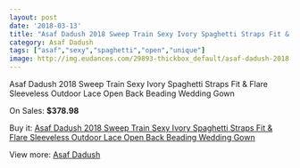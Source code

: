 ```yaml
---
layout: post
date: '2018-03-13'
title: "Asaf Dadush 2018 Sweep Train Sexy Ivory Spaghetti Straps Fit & Flare Sleeveless Outdoor Lace Open Back Beading Wedding Gown"
category: Asaf Dadush
tags: ["asaf","sexy","spaghetti","open","unique"]
image: http://img.eudances.com/29893-thickbox_default/asaf-dadush-2018-sweep-train-sexy-ivory-spaghetti-straps-fit-flare-sleeveless-outdoor-lace-open-back-beading-wedding-gown.jpg
---
```

Asaf Dadush 2018 Sweep Train Sexy Ivory Spaghetti Straps Fit & Flare Sleeveless Outdoor Lace Open Back Beading Wedding Gown

On Sales: **$378.98**
<a href="https://www.eudances.com/en/asaf-dadush/9622-asaf-dadush-2018-sweep-train-sexy-ivory-spaghetti-straps-fit-flare-sleeveless-outdoor-lace-open-back-beading-wedding-gown.html"><amp-img layout="responsive" width="600" height="600" src="//img.eudances.com/29893-thickbox_default/asaf-dadush-2018-sweep-train-sexy-ivory-spaghetti-straps-fit-flare-sleeveless-outdoor-lace-open-back-beading-wedding-gown.jpg" alt="Asaf Dadush 2018 Sweep Train Sexy Ivory Spaghetti Straps Fit & Flare Sleeveless Outdoor Lace Open Back Beading Wedding Gown 0" /></a>
<a href="https://www.eudances.com/en/asaf-dadush/9622-asaf-dadush-2018-sweep-train-sexy-ivory-spaghetti-straps-fit-flare-sleeveless-outdoor-lace-open-back-beading-wedding-gown.html"><amp-img layout="responsive" width="600" height="600" src="//img.eudances.com/29903-thickbox_default/asaf-dadush-2018-sweep-train-sexy-ivory-spaghetti-straps-fit-flare-sleeveless-outdoor-lace-open-back-beading-wedding-gown.jpg" alt="Asaf Dadush 2018 Sweep Train Sexy Ivory Spaghetti Straps Fit & Flare Sleeveless Outdoor Lace Open Back Beading Wedding Gown 1" /></a>
<a href="https://www.eudances.com/en/asaf-dadush/9622-asaf-dadush-2018-sweep-train-sexy-ivory-spaghetti-straps-fit-flare-sleeveless-outdoor-lace-open-back-beading-wedding-gown.html"><amp-img layout="responsive" width="600" height="600" src="//img.eudances.com/29902-thickbox_default/asaf-dadush-2018-sweep-train-sexy-ivory-spaghetti-straps-fit-flare-sleeveless-outdoor-lace-open-back-beading-wedding-gown.jpg" alt="Asaf Dadush 2018 Sweep Train Sexy Ivory Spaghetti Straps Fit & Flare Sleeveless Outdoor Lace Open Back Beading Wedding Gown 2" /></a>
<a href="https://www.eudances.com/en/asaf-dadush/9622-asaf-dadush-2018-sweep-train-sexy-ivory-spaghetti-straps-fit-flare-sleeveless-outdoor-lace-open-back-beading-wedding-gown.html"><amp-img layout="responsive" width="600" height="600" src="//img.eudances.com/29901-thickbox_default/asaf-dadush-2018-sweep-train-sexy-ivory-spaghetti-straps-fit-flare-sleeveless-outdoor-lace-open-back-beading-wedding-gown.jpg" alt="Asaf Dadush 2018 Sweep Train Sexy Ivory Spaghetti Straps Fit & Flare Sleeveless Outdoor Lace Open Back Beading Wedding Gown 3" /></a>
<a href="https://www.eudances.com/en/asaf-dadush/9622-asaf-dadush-2018-sweep-train-sexy-ivory-spaghetti-straps-fit-flare-sleeveless-outdoor-lace-open-back-beading-wedding-gown.html"><amp-img layout="responsive" width="600" height="600" src="//img.eudances.com/29900-thickbox_default/asaf-dadush-2018-sweep-train-sexy-ivory-spaghetti-straps-fit-flare-sleeveless-outdoor-lace-open-back-beading-wedding-gown.jpg" alt="Asaf Dadush 2018 Sweep Train Sexy Ivory Spaghetti Straps Fit & Flare Sleeveless Outdoor Lace Open Back Beading Wedding Gown 4" /></a>
<a href="https://www.eudances.com/en/asaf-dadush/9622-asaf-dadush-2018-sweep-train-sexy-ivory-spaghetti-straps-fit-flare-sleeveless-outdoor-lace-open-back-beading-wedding-gown.html"><amp-img layout="responsive" width="600" height="600" src="//img.eudances.com/29899-thickbox_default/asaf-dadush-2018-sweep-train-sexy-ivory-spaghetti-straps-fit-flare-sleeveless-outdoor-lace-open-back-beading-wedding-gown.jpg" alt="Asaf Dadush 2018 Sweep Train Sexy Ivory Spaghetti Straps Fit & Flare Sleeveless Outdoor Lace Open Back Beading Wedding Gown 5" /></a>
<a href="https://www.eudances.com/en/asaf-dadush/9622-asaf-dadush-2018-sweep-train-sexy-ivory-spaghetti-straps-fit-flare-sleeveless-outdoor-lace-open-back-beading-wedding-gown.html"><amp-img layout="responsive" width="600" height="600" src="//img.eudances.com/29898-thickbox_default/asaf-dadush-2018-sweep-train-sexy-ivory-spaghetti-straps-fit-flare-sleeveless-outdoor-lace-open-back-beading-wedding-gown.jpg" alt="Asaf Dadush 2018 Sweep Train Sexy Ivory Spaghetti Straps Fit & Flare Sleeveless Outdoor Lace Open Back Beading Wedding Gown 6" /></a>
<a href="https://www.eudances.com/en/asaf-dadush/9622-asaf-dadush-2018-sweep-train-sexy-ivory-spaghetti-straps-fit-flare-sleeveless-outdoor-lace-open-back-beading-wedding-gown.html"><amp-img layout="responsive" width="600" height="600" src="//img.eudances.com/29897-thickbox_default/asaf-dadush-2018-sweep-train-sexy-ivory-spaghetti-straps-fit-flare-sleeveless-outdoor-lace-open-back-beading-wedding-gown.jpg" alt="Asaf Dadush 2018 Sweep Train Sexy Ivory Spaghetti Straps Fit & Flare Sleeveless Outdoor Lace Open Back Beading Wedding Gown 7" /></a>
<a href="https://www.eudances.com/en/asaf-dadush/9622-asaf-dadush-2018-sweep-train-sexy-ivory-spaghetti-straps-fit-flare-sleeveless-outdoor-lace-open-back-beading-wedding-gown.html"><amp-img layout="responsive" width="600" height="600" src="//img.eudances.com/29896-thickbox_default/asaf-dadush-2018-sweep-train-sexy-ivory-spaghetti-straps-fit-flare-sleeveless-outdoor-lace-open-back-beading-wedding-gown.jpg" alt="Asaf Dadush 2018 Sweep Train Sexy Ivory Spaghetti Straps Fit & Flare Sleeveless Outdoor Lace Open Back Beading Wedding Gown 8" /></a>
<a href="https://www.eudances.com/en/asaf-dadush/9622-asaf-dadush-2018-sweep-train-sexy-ivory-spaghetti-straps-fit-flare-sleeveless-outdoor-lace-open-back-beading-wedding-gown.html"><amp-img layout="responsive" width="600" height="600" src="//img.eudances.com/29895-thickbox_default/asaf-dadush-2018-sweep-train-sexy-ivory-spaghetti-straps-fit-flare-sleeveless-outdoor-lace-open-back-beading-wedding-gown.jpg" alt="Asaf Dadush 2018 Sweep Train Sexy Ivory Spaghetti Straps Fit & Flare Sleeveless Outdoor Lace Open Back Beading Wedding Gown 9" /></a>
<a href="https://www.eudances.com/en/asaf-dadush/9622-asaf-dadush-2018-sweep-train-sexy-ivory-spaghetti-straps-fit-flare-sleeveless-outdoor-lace-open-back-beading-wedding-gown.html"><amp-img layout="responsive" width="600" height="600" src="//img.eudances.com/29894-thickbox_default/asaf-dadush-2018-sweep-train-sexy-ivory-spaghetti-straps-fit-flare-sleeveless-outdoor-lace-open-back-beading-wedding-gown.jpg" alt="Asaf Dadush 2018 Sweep Train Sexy Ivory Spaghetti Straps Fit & Flare Sleeveless Outdoor Lace Open Back Beading Wedding Gown 10" /></a>

Buy it: [Asaf Dadush 2018 Sweep Train Sexy Ivory Spaghetti Straps Fit & Flare Sleeveless Outdoor Lace Open Back Beading Wedding Gown](https://www.eudances.com/en/asaf-dadush/9622-asaf-dadush-2018-sweep-train-sexy-ivory-spaghetti-straps-fit-flare-sleeveless-outdoor-lace-open-back-beading-wedding-gown.html "Asaf Dadush 2018 Sweep Train Sexy Ivory Spaghetti Straps Fit & Flare Sleeveless Outdoor Lace Open Back Beading Wedding Gown")

View more: [Asaf Dadush](https://www.eudances.com/en/148-asaf-dadush "Asaf Dadush")